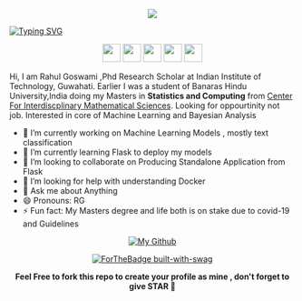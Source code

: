 <p align="center"><img  src="https://images.weserv.nl/?url=github.com/yuvrajiro.png?v=4&h=300&w=300&fit=cover&mask=circle&maxage=7d"></p>

[![Typing SVG](https://readme-typing-svg.herokuapp.com?color=%2336BCF7&size=25&vCenter=true&lines=+Namaste+%F0%9F%99%8F+%2C+Its+Rahul+Goswami;I+am+Statistician)](https://git.io/typing-svg)


<p align=center>
  <a href="twitter.com/distribution_fu"><img  height="32" width="32" src="https://unpkg.com/simple-icons@v3/icons/twitter.svg" /></a>
  <a href="fb.com/yuvrajiro"><img  height="32" width="32" src="https://unpkg.com/simple-icons@v3/icons/facebook.svg" /></a>
  <a href="mailto:yuvrajiro@gmail.com"><img  height="32" width="32" src="https://unpkg.com/simple-icons@v3/icons/gmail.svg" /></a>
  <a href="https://www.linkedin.com/in/yuvrajiro/"><img  height="32" width="32" src="https://unpkg.com/simple-icons@v3/icons/linkedin.svg" /></a>
  <a href="t.me/iroml"><img  height="32" width="32" src="https://unpkg.com/simple-icons@v3/icons/telegram.svg" /></a>
</p>

Hi, I am Rahul Goswami ,Phd Research Scholar at Indian Institute of Technology, Guwahati. Earlier I was a student of Banaras Hindu University,India doing my Masters in  **Statistics and Computing** from [Center For Interdiscplinary Mathematical Sciences](https://www.bhu.ac.in/science/cims/). Looking for oppourtinity not job. Interested in core of Machine Learning and Bayesian Analysis

- 🔭 I’m currently working on Machine Learning Models , mostly text classification
- 🌱 I’m currently learning Flask to deploy my models
- 👯 I’m looking to collaborate on Producing Standalone Application from Flask
- 🤔 I’m looking for help with understanding Docker
- 💬 Ask me about Anything
- 😄 Pronouns: RG 
- ⚡ Fun fact: My Masters degree and life both is on stake due to covid-19 and  Guidelines

[<p align="center">![My Github](https://github-readme-stats.vercel.app/api?username=yuvrajiro&hide_border=true&show_icons=true)</p>]()

[<p align=center>![ForTheBadge built-with-swag](http://ForTheBadge.com/images/badges/built-with-swag.svg)</p>]()

<b><p align =center>Feel Free to fork this repo to create your profile as mine , don't forget to give STAR 🌟</p></b>

 
